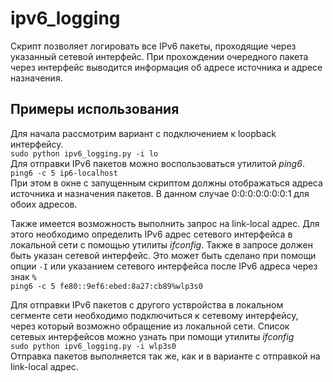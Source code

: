 # ipv6_logging
Скрипт позволяет логировать все IPv6 пакеты, проходящие через указанный сетевой интерфейс.
При прохождении очередного пакета через интерфейс выводится информация об адресе источника и адресе назначения.
## Примеры использования
Для начала рассмотрим вариант с подключением к loopback интерфейсу.  
`sudo python ipv6_logging.py -i lo`  
Для отправки IPv6 пакетов можно воспользоваться утилитой *ping6*.  
`ping6 -c 5 ip6-localhost`  
При этом в окне с запущенным скриптом должны отображаться адреса источника и назначения пакетов.
В данном случае 0:0:0:0:0:0:0:1 для обоих адресов.

Также имеется возможность выполнить запрос на link-local адрес. Для этого необходимо определить IPv6 адрес сетевого интерфейса 
в локальной сети с помощью утилиты *ifconfig*.
Также в запросе должен быть указан сетевой интерфейс. Это может быть сделано при помощи опции `-I` или указанием
сетевого интерфейса после IPv6 адреса через знак `%`  
`ping6 -c 5 fe80::9ef6:ebed:8a27:cb89%wlp3s0`

Для отправки IPv6 пакетов с другого уствройства в локальном сегменте сети необходимо подключиться к сетевому интерфейсу,
через который возможно обращение из локальной сети.
Список сетевых интерфейсов можно узнать при помощи утилиты *ifconfig*  
`sudo python ipv6_logging.py -i wlp3s0`  
Отправка пакетов выполняется так же, как и в варианте с отправкой на link-local адрес.
